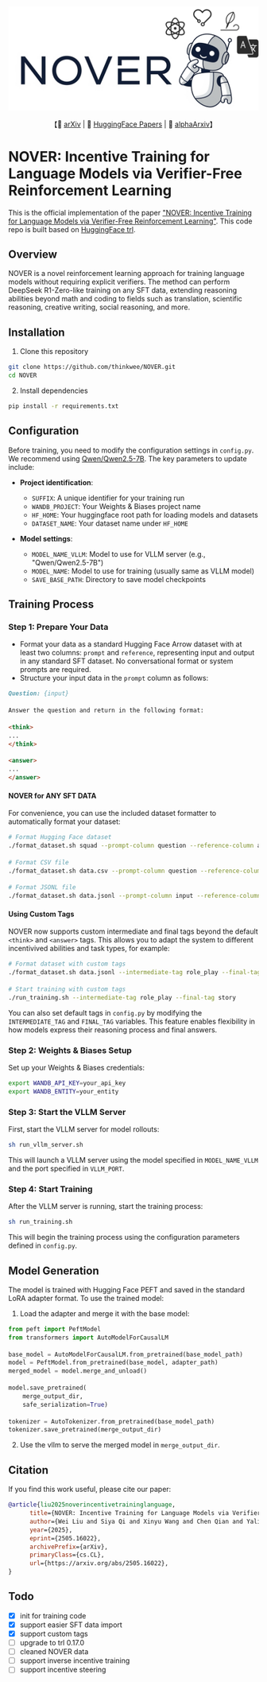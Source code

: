 <div align="center">
  <img src="logo.png" alt="NOVER Logo" width="600">
</div>

<p align="center">
    【📄 <a href="https://www.arxiv.org/pdf/2505.16022">arXiv</a> | 🤗 <a href="https://huggingface.co/papers/2505.16022">HuggingFace Papers</a> | 🧠 <a href="https://www.alphaxiv.org/abs/2505.16022">alphaArxiv</a>】
</p>

# NOVER: Incentive Training for Language Models via Verifier-Free Reinforcement Learning

This is the official implementation of the paper ["NOVER: Incentive Training for Language Models via Verifier-Free Reinforcement Learning"](https://www.arxiv.org/pdf/2505.16022). This code repo is built based on [HuggingFace trl](https://github.com/huggingface/trl).

## Overview

NOVER is a novel reinforcement learning approach for training language models without requiring explicit verifiers. The method can perform DeepSeek R1-Zero-like training on any SFT data, extending reasoning abilities beyond math and coding to fields such as translation, scientific reasoning, creative writing, social reasoning, and more.

## Installation

1. Clone this repository
```bash
git clone https://github.com/thinkwee/NOVER.git
cd NOVER
```

2. Install dependencies
```bash
pip install -r requirements.txt
```

## Configuration

Before training, you need to modify the configuration settings in `config.py`. We recommend using [Qwen/Qwen2.5-7B](https://huggingface.co/Qwen/Qwen2.5-7B).
The key parameters to update include:

- **Project identification**:
  - `SUFFIX`: A unique identifier for your training run
  - `WANDB_PROJECT`: Your Weights & Biases project name
  - `HF_HOME`: Your huggingface root path for loading models and datasets
  - `DATASET_NAME`: Your dataset name under `HF_HOME`

- **Model settings**:
  - `MODEL_NAME_VLLM`: Model to use for VLLM server (e.g., "Qwen/Qwen2.5-7B")
  - `MODEL_NAME`: Model to use for training (usually same as VLLM model)
  - `SAVE_BASE_PATH`: Directory to save model checkpoints

## Training Process

### Step 1: Prepare Your Data
- Format your data as a standard Hugging Face Arrow dataset with at least two columns: `prompt` and `reference`, representing input and output in any standard SFT dataset. No conversational format or system prompts are required.
- Structure your input data in the `prompt` column as follows:
```markdown
Question: {input}

Answer the question and return in the following format:

<think>
...
</think>

<answer>
...
</answer>
```

#### NOVER for ANY SFT DATA
For convenience, you can use the included dataset formatter to automatically format your dataset:
```bash
# Format Hugging Face dataset
./format_dataset.sh squad --prompt-column question --reference-column answers.text

# Format CSV file
./format_dataset.sh data.csv --prompt-column question --reference-column answer

# Format JSONL file
./format_dataset.sh data.jsonl --prompt-column input --reference-column output
```

#### Using Custom Tags

NOVER now supports custom intermediate and final tags beyond the default `<think>` and `<answer>` tags. This allows you to adapt the system to different incentivived abilities and task types, for example:

```bash
# Format dataset with custom tags
./format_dataset.sh data.jsonl --intermediate-tag role_play --final-tag story

# Start training with custom tags
./run_training.sh --intermediate-tag role_play --final-tag story
```

You can also set default tags in `config.py` by modifying the `INTERMEDIATE_TAG` and `FINAL_TAG` variables. This feature enables flexibility in how models express their reasoning process and final answers.

### Step 2: Weights & Biases Setup

Set up your Weights & Biases credentials:

```bash
export WANDB_API_KEY=your_api_key
export WANDB_ENTITY=your_entity
```

### Step 3: Start the VLLM Server

First, start the VLLM server for model rollouts:

```bash
sh run_vllm_server.sh
```

This will launch a VLLM server using the model specified in `MODEL_NAME_VLLM` and the port specified in `VLLM_PORT`.

### Step 4: Start Training

After the VLLM server is running, start the training process:

```bash
sh run_training.sh
```

This will begin the training process using the configuration parameters defined in `config.py`.

## Model Generation

The model is trained with Hugging Face PEFT and saved in the standard LoRA adapter format. To use the trained model:

1. Load the adapter and merge it with the base model:

```python
from peft import PeftModel
from transformers import AutoModelForCausalLM

base_model = AutoModelForCausalLM.from_pretrained(base_model_path)
model = PeftModel.from_pretrained(base_model, adapter_path)
merged_model = model.merge_and_unload()

model.save_pretrained(
    merge_output_dir,
    safe_serialization=True)

tokenizer = AutoTokenizer.from_pretrained(base_model_path)
tokenizer.save_pretrained(merge_output_dir)
```

2. Use the vllm to serve the merged model in ```merge_output_dir```.

## Citation

If you find this work useful, please cite our paper:

```bibtex
@article{liu2025noverincentivetraininglanguage,
      title={NOVER: Incentive Training for Language Models via Verifier-Free Reinforcement Learning}, 
      author={Wei Liu and Siya Qi and Xinyu Wang and Chen Qian and Yali Du and Yulan He},
      year={2025},
      eprint={2505.16022},
      archivePrefix={arXiv},
      primaryClass={cs.CL},
      url={https://arxiv.org/abs/2505.16022}, 
}
```

## Todo
- [x] init for training code
- [x] support easier SFT data import
- [x] support custom tags
- [ ] upgrade to trl 0.17.0
- [ ] cleaned NOVER data
- [ ] support inverse incentive training
- [ ] support incentive steering
